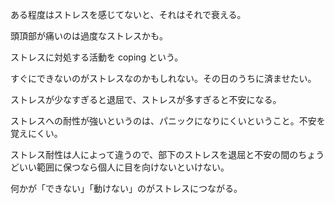 ある程度はストレスを感じてないと、それはそれで衰える。

頭頂部が痛いのは過度なストレスかも。

ストレスに対処する活動を coping という。

すぐにできないのがストレスなのかもしれない。その日のうちに済ませたい。

ストレスが少なすぎると退屈で、ストレスが多すぎると不安になる。

ストレスへの耐性が強いというのは、パニックになりにくいということ。不安を覚えにくい。

ストレス耐性は人によって違うので、部下のストレスを退屈と不安の間のちょうどいい範囲に保つなら個人に目を向けないといけない。

何かが「できない」「動けない」のがストレスにつながる。
